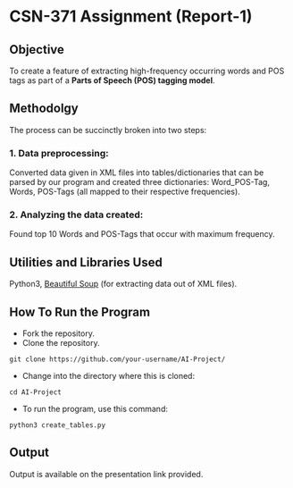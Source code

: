 # CSN-371 Assignment (Report-1)


## Objective
To create a feature of extracting high-frequency occurring words and POS tags as part of a **Parts of Speech (POS) tagging model**.

## Methodolgy
The process can be succinctly broken into two steps:

### 1. Data preprocessing: 
Converted data given in XML files into tables/dictionaries that can be parsed by our program and created three dictionaries: Word_POS-Tag, Words, POS-Tags (all mapped to their respective frequencies).
### 2. Analyzing the data created: 
Found top 10 Words and POS-Tags that occur with maximum frequency.

## Utilities and Libraries Used
Python3, [Beautiful Soup](https://pypi.org/project/beautifulsoup4/) (for extracting data out of XML files).

## How To Run the Program
- Fork the repository.
- Clone the repository.
```
git clone https://github.com/your-username/AI-Project/
```
- Change into the directory where this is cloned:
```
cd AI-Project
```
- To run the program, use this command:
```
python3 create_tables.py
```

## Output
Output is available on the presentation link provided.
